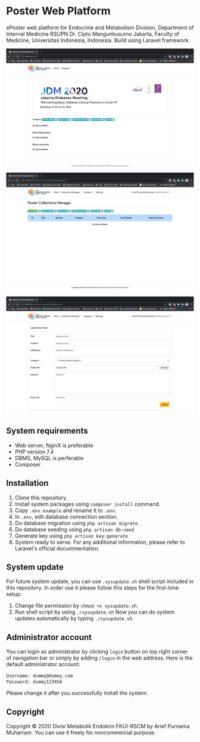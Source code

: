# Poster Web Platform
ePoster web platform for Endocrine and Metabolism Division, Department of Internal Medicine RSUPN Dr. Cipto Mangunkusumo Jakarta, Faculty of Medicine, Universitas Indonesia, Indonesia. Build using Laravel framework.

![Home](screenshot01.png)

![Poster Collections Manager](screenshot02.png)

![Poster Upload Page](screenshot03.png)

## System requirements
- Web server, NginX is preferable
- PHP version 7.4
- DBMS, MySQL is perferable
- Composer

## Installation
1. Clone this repository.
2. Install system packages using `composer install` command.
3. Copy `.env.example` and rename it to `.env`.
4. In `.env`, edit database connection section.
5. Do database migration using `php artisan migrate`.
6. Do database seeding using `php artisan db:seed`
7. Generate key using `php artisan key:generate`
8. System ready to serve. For any additional information, please refer to Laravel's official docummentation.

## System update
For future system update, you can use `.sysupdate.sh` shell script included in this repository. In order use it please follow this steps for the first-time setup:
1. Change file permission by `chmod +x sysupdate.sh`.
2. Run shell script by using `./sysupdate.sh`
Now you can do system updates automatically by typing `./sysupdate.sh`.

## Administrator account
You can login as administrator by clicking `login` button on top right corner of navigation bar or simply by adding `/login` in the web address. Here is the default administrator account:
```
Username: dummy@dummy.com
Password: dummy123456
```
Please change it after you successfully install the system.

## Copyright
Copyright &copy; 2020 Divisi Metabolik Endokrin FKUI-RSCM by Arief Purnama Muharram. You can use it freely for noncommercial purpose.
